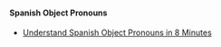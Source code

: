 
#### Spanish Object Pronouns

- [Understand Spanish Object Pronouns in 8 Minutes](https://www.youtube.com/watch?v=TUmuavAKLEI)
